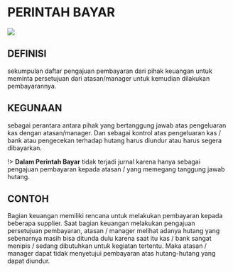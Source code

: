 # PERINTAH BAYAR

![](_media/id/pembelian/perintah-bayar.jpg)

## DEFINISI
sekumpulan daftar pengajuan pembayaran dari pihak keuangan untuk meminta persetujuan dari atasan/manager untuk kemudian dilakukan pembayarannya. 

## KEGUNAAN
sebagai perantara antara pihak yang bertanggung jawab atas pengeluaran kas dengan atasan/manager. Dan sebagai kontrol atas pengeluaran kas / bank atau pengecekan terhadap hutang harus diundur atau harus segera dibayarkan.

!> **Dalam Perintah Bayar** tidak terjadi jurnal karena hanya sebagai pengajuan pembayaran kepada atasan / yang memegang tanggung jawab hutang.

## CONTOH
Bagian keuangan memiliki rencana untuk melakukan pembayaran kepada beberapa supplier. Saat bagian keuangan melakukan pengajuan persetujuan pembayaran, atasan / manager melihat adanya hutang yang sebenarnya masih bisa ditunda dulu karena saat itu kas / bank sangat menipis / sedang dibutuhkan untuk kegiatan tertentu. Maka atasan / manager dapat tidak menyetujui pembayaran atas hutang-hutang yang dapat diundur.
 
